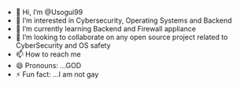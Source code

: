 - 👋 Hi, I’m @Usogui99
- 👀 I’m interested in Cybersecurity, Operating Systems and Backend
- 🌱 I’m currently learning Backend and Firewall appliance
- 💞️ I’m looking to collaborate on any open source project related to CyberSecurity and OS safety
- 📫 How to reach me 
- 😄 Pronouns: ...GOD
- ⚡ Fun fact: ...I am not gay

<!---
Usogui99/Usogui99 is a ✨ special ✨ repository because its `README.md` (this file) appears on your GitHub profile.
You can click the Preview link to take a look at your changes.
--->
